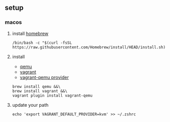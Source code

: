 ## setup

### macos

1. install [homebrew](https://brew.sh/)

    ```
    /bin/bash -c "$(curl -fsSL https://raw.githubusercontent.com/Homebrew/install/HEAD/install.sh)"
    ```


2. install 
    - [qemu](https://www.qemu.org/)
    - [vagrant](https://www.vagrantup.com/)
    - [vagrant-qemu provider](https://github.com/ppggff/vagrant-qemu)


    ```
    brew install qemu &&\
    brew install vagrant &&\
    vagrant plugin install vagrant-qemu
    ```

3. update your path

    ```console
    echo 'export VAGRANT_DEFAULT_PROVIDER=kvm' >> ~/.zshrc
    ```
